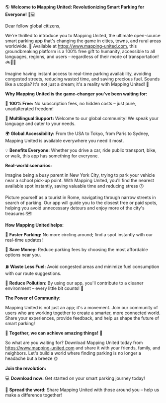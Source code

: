 🌎 **Welcome to Mapping United: Revolutionizing Smart Parking for Everyone!** 🚗💻

Dear fellow global citizens,

We're thrilled to introduce you to Mapping United, the ultimate open-source smart parking app that's changing the game in cities, towns, and rural areas worldwide. 🌟 Available at https://www.mapping-united.com, this groundbreaking platform is a 100% free gift to humanity, accessible to all languages, regions, and users – regardless of their mode of transportation! 🚲🚌🚂

Imagine having instant access to real-time parking availability, avoiding congested streets, reducing wasted time, and saving precious fuel. Sounds like a utopia? It's not just a dream; it's a reality with Mapping United! 🔮

**Why Mapping United is the game-changer you've been waiting for:**

🌈 **100% Free:** No subscription fees, no hidden costs – just pure, unadulterated freedom!

👥 **Multilingual Support:** Welcome to our global community! We speak your language and cater to your needs.

🌍 **Global Accessibility:** From the USA to Tokyo, from Paris to Sydney, Mapping United is available everywhere you need it most.

💡 **Benefits Everyone:** Whether you drive a car, ride public transport, bike, or walk, this app has something for everyone.

**Real-world scenarios:**

Imagine being a busy parent in New York City, trying to park your vehicle near a school pick-up point. With Mapping United, you'll find the nearest available spot instantly, saving valuable time and reducing stress 🕒

 Picture yourself as a tourist in Rome, navigating through narrow streets in search of parking. Our app will guide you to the closest free or paid spots, helping you avoid unnecessary detours and enjoy more of the city's treasures 🗺️

**How Mapping United helps:**

🚗 **Faster Parking:** No more circling around; find a spot instantly with our real-time updates!

💸 **Save Money:** Reduce parking fees by choosing the most affordable options near you.

⛽️ **Waste Less Fuel:** Avoid congested areas and minimize fuel consumption with our route suggestions.

🌿 **Reduce Pollution:** By using our app, you'll contribute to a cleaner environment – every little bit counts! 🌸

**The Power of Community:**

Mapping United is not just an app; it's a movement. Join our community of users who are working together to create a smarter, more connected world. Share your experiences, provide feedback, and help us shape the future of smart parking!

🚀 **Together, we can achieve amazing things!** 💪

So what are you waiting for? Download Mapping United today from https://www.mapping-united.com and share it with your friends, family, and neighbors. Let's build a world where finding parking is no longer a headache but a breeze 🌞

**Join the revolution:**

💻 **Download now:** Get started on your smart parking journey today!

📢 **Spread the word:** Share Mapping United with those around you – help us make a difference together!